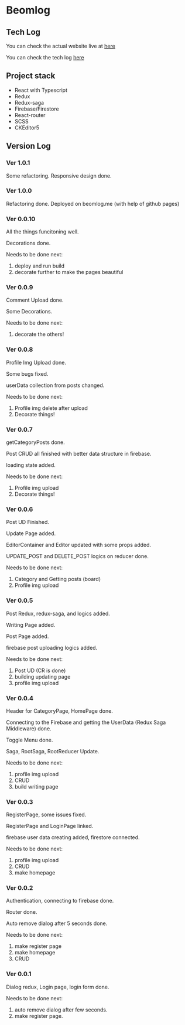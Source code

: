 # Beomlog

## Tech Log

You can check the actual website live at [here](https://beomlog.me)

You can check the tech log [here](https://lgphone.tistory.com/category/Else/Personal%20Blog%20Building)

## Project stack

- React with Typescript
- Redux
- Redux-saga
- Firebase/Firestore
- React-router
- SCSS
- CKEditor5


## Version Log

### Ver 1.0.1

Some refactoring.
Responsive design done.

### Ver 1.0.0

Refactoring done.
Deployed on beomlog.me (with help of github pages)

### Ver 0.0.10

All the things funcitoning well.

Decorations done.

Needs to be done next:
1. deploy and run build
2. decorate further to make the pages beautiful

### Ver 0.0.9

Comment Upload done.

Some Decorations.

Needs to be done next:
1. decorate the others!


### Ver 0.0.8

Profile Img Upload done.

Some bugs fixed.

userData collection from posts changed.

Needs to be done next:
1. Profile img delete after upload
2. Decorate things!

### Ver 0.0.7

getCategoryPosts done.

Post CRUD all finished with better data structure in firebase.

loading state added.

Needs to be done next:
1. Profile img upload
2. Decorate things!


### Ver 0.0.6

Post UD Finished.

Update Page added.

EditorContainer and Editor updated with some props added.

UPDATE_POST and DELETE_POST logics on reducer done.

Needs to be done next:
1. Category and Getting posts (board)
2. Profile img upload

### Ver 0.0.5

Post Redux, redux-saga, and logics added.

Writing Page added.

Post Page added.

firebase post uploading logics added.

Needs to be done next:
1. Post UD (CR is done)
2. building updating page
3. profile img upload

### Ver 0.0.4

Header for CategoryPage, HomePage done.

Connecting to the Firebase and getting the UserData (Redux Saga Middleware) done.

Toggle Menu done.

Saga, RootSaga, RootReducer Update.

Needs to be done next:
1. profile img upload
2. CRUD
3. build writing page

### Ver 0.0.3

RegisterPage, some issues fixed.

RegisterPage and LoginPage linked.

firebase user data creating added, firestore connected.

Needs to be done next:
1. profile img upload
2. CRUD
3. make homepage

### Ver 0.0.2

Authentication, connecting to firebase done.

Router done.

Auto remove dialog after 5 seconds done.

Needs to be done next:
1. make register page
2. make homepage
3. CRUD

### Ver 0.0.1

Dialog redux, Login page, login form done.

Needs to be done next:
1. auto remove dialog after few seconds.
2. make register page.
